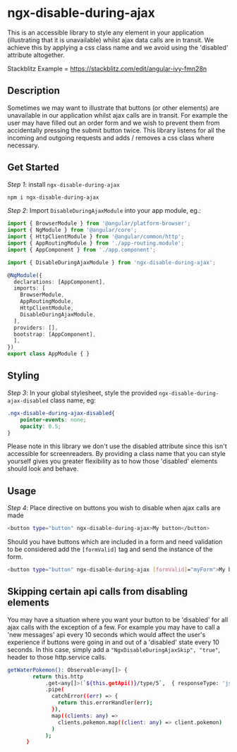 # ngx-disable-during-ajax

This is an accessible library to style any element in your application (illustrating that it is unavailable) whilst ajax data calls are in transit.
We achieve this by applying a css class name and we avoid using the 'disabled' attribute altogether.

Stackblitz Example = https://stackblitz.com/edit/angular-ivy-fmn28n

## Description

Sometimes we may want to illustrate that buttons (or other elements) are unavailable in our application whilst ajax calls are in transit. For example the user may have filled out an order form and we wish to prevent them from accidentally pressing the submit button twice. This library listens for all the incoming and outgoing requests and adds / removes a css class where necessary.

## Get Started

*Step 1*: install `ngx-disable-during-ajax`

```bash
npm i ngx-disable-during-ajax
```

*Step 2*: Import `DisableDuringAjaxModule` into your app module, eg.:

```ts
import { BrowserModule } from '@angular/platform-browser';
import { NgModule } from '@angular/core';
import { HttpClientModule } from '@angular/common/http';
import { AppRoutingModule } from './app-routing.module';
import { AppComponent } from './app.component';

import { DisableDuringAjaxModule } from 'ngx-disable-during-ajax';

@NgModule({
  declarations: [AppComponent],
  imports: [
    BrowserModule,
    AppRoutingModule,
    HttpClientModule,
    DisableDuringAjaxModule,
  ],
  providers: [],
  bootstrap: [AppComponent],
  ],
})
export class AppModule { }
```

## Styling

*Step 3*: In your global stylesheet, style the provided `ngx-disable-during-ajax-disabled` class name, eg:

```css
.ngx-disable-during-ajax-disabled{
    pointer-events: none;
    opacity: 0.5;
}
```

Please note in this library we don't use the disabled attribute since this isn't accessible for screenreaders. By providing a class name that you can style yourself gives you greater flexibility as to how those 'disabled' elements should look and behave.

## Usage

*Step 4*: Place directive on buttons you wish to disable when ajax calls are made

```bash
<button type="button" ngx-disable-during-ajax>My button</button>
```

Should you have buttons which are included in a form and need validation to be considered add the `[formValid]` tag and send the instance of the form.

```bash
<button type="button" ngx-disable-during-ajax [formValid]="myForm">My button</button>
```

## Skipping certain api calls from disabling elements

You may have a situation where you want your button to be 'disabled' for all ajax calls with the exception of a few. For example you may have to call a 'new messages' api every 10 seconds which would affect the user's experience if buttons were going in and out of a 'disabled' state every 10 seconds. In this case, simply add a `"NgxDisableDuringAjaxSkip", "true"`, header to those http.service calls.

```bash
getWaterPokemon(): Observable<any[]> {
        return this.http
            .get<any[]>(`${this.getApi()}/type/5`,  { responseType: 'json', headers: new HttpHeaders().set("NgxDisableDuringAjaxSkip", "true") })
            .pipe(
              catchError((err) => {
                return this.errorHandler(err);
              }),
              map((clients: any) =>
                clients.pokemon.map((client: any) => client.pokemon)
              )
            );
      }
```